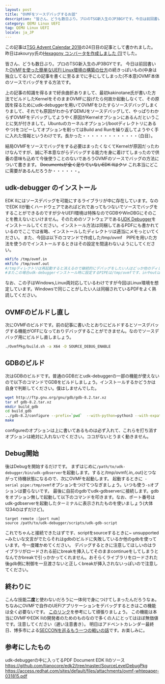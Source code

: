 ```yaml
---
layout: post
title: "OVMFをソースデバッグするお話"
description: "皆さん、どうも数日ぶり。プロのTSG新入生のJP3BGYです。今日は前回書いたOVMFを使った簡単なUEFI Linux環境の構築の仕方の続きっぽいもの(中身は独立してる)でこの記事を書くに至るまでに手にしてしまった(不本意)OVMF本体のソースでバッグをする方法です。"
category: QEMU Linux UEFI
tag: QEMU Linux UEFI
locale: ja_JP
---
```


この記事は[TSG Advent Calendar 2018](https://adventar.org/calendars/3450)の24日目の記事として書かれました。
昨日はakouryy氏の[Hexagony コンバータを作成しました (1)](http://akouryy.hatenablog.jp/entry/hexagony/converter-1)でした。

皆さん、どうも数日ぶり。プロのTSG新入生のJP3BGYです。
今日は前回書いた[OVMFを使った簡単なUEFI Linux環境の構築の仕方](https://jp3bgy.github.io/blog/qemu%20linux%20uefi/2018/12/18/Run-Linux-on-QEMU-Easily.html)の続きっぽいもの(中身は独立してる)でこの記事を書くに至るまでに手にしてしまった(不本意)OVMF本体のソースでバッグをする方法です。

上の記事の知識を得るまで紆余曲折ありまして、最初kakinotane氏が書いた方法でビルドしたKernelをそのままOVMFに投げたら何故か起動しなくて、その原因を探るためにudk-debuggerを用いてOVMFをひたすらソースデバッグしまくりまして、それでも原因がわからずQEMUをソースデバッグして、やっぱりわからずOVMFをデバッグしてようやく原因がKernelオプションにあるんだということに気が付きまして。Ubuntuのカーネルオプション(/bootディレクトリにあるやつ)をコピーしてオプションを削ってはBuild and Runを繰り返してようやく手に入れた情報というわけです。長かった・・・・・・・・・・・・・（白目）。

結局OVMFをソースでバッグをする必要はまったくなくてKernelが原因だったわけなんですが、誠に不本意ながらデバッグする能力を身に着けてしまったので供養の意味も込めて今後使うことのないであろうOVMFのソースでバッグの方法について書きます。 ~~Documentsが全く足りていないEDK IIはクソ~~ これ本当にどこに需要があるんだろうか・・・・・・。

## udk-debugger のインストール

EDK IIにはソースデバッグを可能にするライブラリが中に存在しています。なのでEDK IIが動くハードウェアであればどれであってもつないでソースでバッグをすることができるのですが少々UEFI環境は特殊なのでGDBやWinDBGにそのことを教えないといけません。そのためのソフトウェアである[UDK Debugger](https://firmware.intel.com/develop/intel-uefi-tools-and-utilities/intel-uefi-development-kit-debugger-tool)をインストールしてください。インストール方法は同梱してあるPDFにも書かれているのでここでは省略、インストールしたディレクトリは適当にメモっといてください。
また、今回は以下のコマンドで作成した/tmp/ovmf　PIPEを用いた方法を使うのでインストールするときはその設定を間違わないようにしてください。
```bash
mkfifo /tmp/ovmf.in
mkfifo /tmp/ovmf.out
#/tmpディレクトリは再起動すると消えるので継続的にデバッグをしたい人はどっか他のディレクトリを指定しましょう
#またこの場合udk-debuggerインストール時に設定するPIPEは/tmp/ovmfです、inやoutはつけないよう注意してください
```
なお、この子はWindows,Linux両対応しているわけですが今回はLinux環境を想定しています。Windowsで同じことがしたい人は同梱されているPDFをよく熟読してください。

## OVMFのビルドし直し

次にOVMFのビルドです。前の記事に書いたとおりにビルドするとソースデバッグする機能がOFFになっておりデバッグすることができません。なのでソースデバッグ用にビルドし直しましょう。
```bash
./OvmfPkg/build.sh -a X64 -D SOURCE_DEBUG_ENABLE
```

## GDBのビルド

次はGDBのビルドです。普通のGDBだとudk-debuggerの一部の機能が使えないので以下のコマンドでGDBをビルドしましょう。インストールするかどうかは自身で判断してください。僕はしませんでした。
```bash
wget http://ftp.gnu.org/gnu/gdb/gdb-8.2.tar.xz
tar xf gdb-8.2.tar.xz
mkdir build_gdb
cd build_gdb
../gdb-8.2/configure --prefix=`pwd`  --with-python=python3 --with-expat --target=x86_64-w64-mingw32
make
```
configureのオプションは上に書いてあるものは必ず入れて、これらを打ち消すオプションは絶対に入れないでください。ココがないとうまく動きません。

## Debug開始

後はDebugを開始するだけです。
まずはじめに```/path/to/udk-debugger/bin/udk-gdbserver```を起動します。すると/tmp/ovmf{.in,.out}とつながって待機状態になるので、次にOVMFを起動します。
起動するときに``` -serial pipe:/tmp/ovmf```オプションをつけてつなぎましょう。いつも使う```-s```オプションは要らないです。
最後に自前のgdbでudk-gdbserverに接続します。gdbをオプション無しで起動して以下のコマンドを叩きます。なお、ポート番号はudk-gdbserverを起動したターミナルに表示されたものを使いましょう(大体1234のはずだけど)。
```
target remote :[port num]
source /path/to/udk-debugger/scripts/udk-gdb-script
```
これでちゃんと接続できたはずです、scriptをsourceするときに~ unsupported ~みたいな文言がでたらそれはgdbのビルドに失敗しているか他のgdbを使っています。今一度確かめてください。
デバッグするときに注意してほしいのはライブラリがロードされる前にbreakを挿入してそのままcontinueをしてしまうとなんでかbreakで引っかかってくれません。おそらくライブラリをロードされた後gdb側に制御を一旦渡さないと正しくbreakが挿入されないっぽいので注意してください。

## 終わりに

こんな技能**二度**と使わないだろうに一体何で身につけてしまったんだろうなぁ。
ちなみにOVMFで自作のUEFIアプリケーションをデバッグするときはこの機能は全く必要ないです。
[このリンク](https://github.com/tianocore/tianocore.github.io/wiki/How-to-debug-OVMF-with-QEMU-using-GDB)を参考にして頑張りましょう。
この機能は本当にOVMFやEDK IIの開発者のためのものなので多くの人にとってはほぼ無価値です。注意してください（遅い注意書き）。
明日はアドベントカレンダー最終日、博多市による[SECCONを巡るもう一つの戦いの話]()です。お楽しみに。

## 参考にしたもの

udk-debuggerの中に入ってるPDF Document
EDK IIのソース
https://github.com/tianocore/edk2/tree/master/SourceLevelDebugPkg
https://access.redhat.com/sites/default/files/attachments/ovmf-whtepaper-031815.pdf
